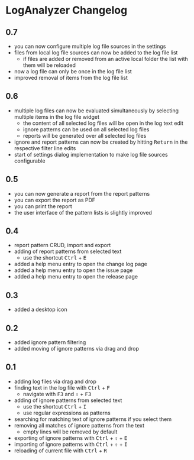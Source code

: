 # LogAnalyzer Changelog

## 0.7
- you can now configure multiple log file sources in the settings
- files from local log file sources can now be added to the log file list
    - if files are added or removed from an active local folder the list with
      them will be reloaded
- now a log file can only be once in the log file list
- improved removal of items from the log file list

## 0.6
- multiple log files can now be evaluated simultaneously by selecting multiple 
  items in the log file widget
    - the content of all selected log files will be open in the log text edit
    - ignore patterns can be used on all selected log files
    - reports will be generated over all selected log files
- ignore and report patterns can now be created by hitting <kbd>Return</kbd> 
  in the respective filter line edits
- start of settings dialog implementation to make log file sources configurable

## 0.5
- you can now generate a report from the report patterns
- you can export the report as PDF
- you can print the report
- the user interface of the pattern lists is slightly improved 

## 0.4
- report pattern CRUD, import and export
- adding of report patterns from selected text
    - use the shortcut <kbd>Ctrl</kbd> + <kbd>E</kbd>
- added a help menu entry to open the change log page
- added a help menu entry to open the issue page
- added a help menu entry to open the release page

## 0.3
- added a desktop icon

## 0.2
- added ignore pattern filtering
- added moving of ignore patterns via drag and drop

## 0.1
- adding log files via drag and drop
- finding text in the log file with <kbd>Ctrl</kbd> + <kbd>F</kbd>
    - navigate with <kbd>F3</kbd> and <kbd>⇧</kbd> + <kbd>F3</kbd>
- adding of ignore patterns from selected text
    - use the shortcut <kbd>Ctrl</kbd> + <kbd>I</kbd>
    - use regular expressions as patterns
- searching for matching text of ignore patterns if you select them
- removing all matches of ignore patterns from the text
    - empty lines will be removed by default
- exporting of ignore patterns with <kbd>Ctrl</kbd> + <kbd>⇧</kbd> + 
  <kbd>E</kbd>
- importing of ignore patterns with <kbd>Ctrl</kbd> + <kbd>⇧</kbd> + 
  <kbd>I</kbd>
- reloading of current file with <kbd>Ctrl</kbd> + <kbd>R</kbd>
